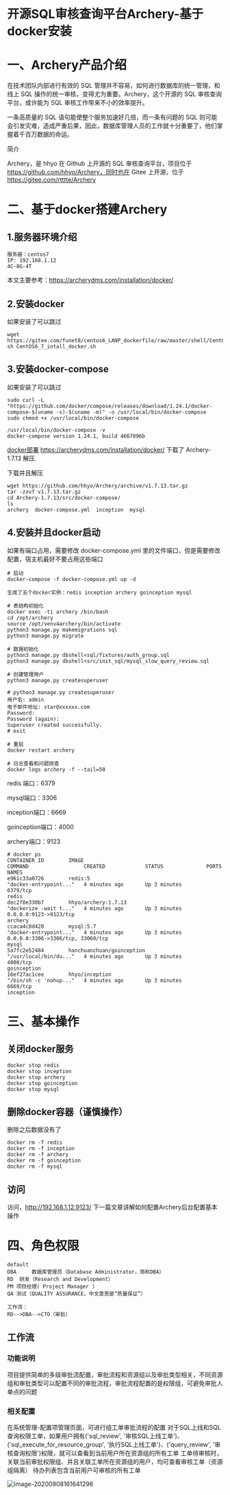 # 开源SQL审核查询平台Archery-基于docker安装

# 一、Archery产品介绍

在技术团队内部进行有效的 SQL 管理并不容易，如何进行数据库的统一管理，和线上 SQL 操作的统一审核，变得尤为重要。Archery，这个开源的 SQL 审核查询平台，或许能为 SQL 审核工作带来不小的效率提升。

一条高质量的 SQL 语句能使整个服务加速好几倍，而一条有问题的 SQL 则可能会引发灾难，造成严重后果，因此，数据库管理人员的工作就十分重要了，他们掌握着千百万数据的命运。

简介

Archery，是 hhyo 在 Github 上开源的 SQL 审核查询平台，项目位于 https://github.com/hhyo/Archery，同时也在 Gitee 上开源，位于 https://gitee.com/rtttte/Archery

# 二、基于docker搭建Archery

## 1.服务器环境介绍

```
服务器：centos7 
IP: 192.168.1.12
4C-8G-4T
```

本文主要参考：https://archerydms.com/installation/docker/

## 2.安装docker

如果安装了可以跳过

```
wget https://gitee.com/funet8/centos6_LANP_dockerfile/raw/master/shell/CentOS6_7_intall_docker.sh
sh CentOS6_7_intall_docker.sh
```

## 3.安装docker-compose

如果安装了可以跳过

```
sudo curl -L "https://github.com/docker/compose/releases/download/1.24.1/docker-compose-$(uname -s)-$(uname -m)" -o /usr/local/bin/docker-compose
sudo chmod +x /usr/local/bin/docker-compose

/usr/local/bin/docker-compose -v
docker-compose version 1.24.1, build 4667896b
```

[docker部署](https://archerydms.com/installation/docker/)  https://archerydms.com/installation/docker/ 下载了 Archery-1.7.13 解压.

下载并且解压

```
wget https://github.com/hhyo/Archery/archive/v1.7.13.tar.gz
tar -zxvf v1.7.13.tar.gz
cd Archery-1.7.13/src/docker-compose/
ls
archery  docker-compose.yml  inception  mysql
```



## 4.安装并且docker启动

如果有端口占用，需要修改 docker-compose.yml 里的文件端口，但是需要修改配置，宿主机最好不要占用这些端口

```
# 启动
docker-compose -f docker-compose.yml up -d

生成了五个docker实例：redis inception archery goinception mysql
 
# 表结构初始化
docker exec -ti archery /bin/bash
cd /opt/archery
source /opt/venv4archery/bin/activate
python3 manage.py makemigrations sql  
python3 manage.py migrate 

# 数据初始化
python3 manage.py dbshell<sql/fixtures/auth_group.sql
python3 manage.py dbshell<src/init_sql/mysql_slow_query_review.sql

# 创建管理用户
python3 manage.py createsuperuser

# python3 manage.py createsuperuser
用户名: admin
电子邮件地址: star@xxxxxx.com
Password: 
Password (again): 
Superuser created successfully.
# exit

# 重启
docker restart archery

# 日志查看和问题排查
docker logs archery -f --tail=50
```

redis 端口：6379

mysql端口：3306

inception端口：6669

goinception端口：4000

archery端口：9123

```
# docker ps
CONTAINER ID        IMAGE                                          COMMAND                  CREATED             STATUS              PORTS                                                                              NAMES
e961c33a0726        redis:5                                        "docker-entrypoint..."   4 minutes ago       Up 3 minutes        6379/tcp                                                                           redis
dec2f8e330b7        hhyo/archery:1.7.13                            "dockerize -wait t..."   4 minutes ago       Up 3 minutes        0.0.0.0:9123->9123/tcp                                                             archery
ccaca4c8d420        mysql:5.7                                      "docker-entrypoint..."   4 minutes ago       Up 3 minutes        0.0.0.0:3306->3306/tcp, 33060/tcp                                                  mysql
5a7fc2e52484        hanchuanchuan/goinception                      "/usr/local/bin/du..."   4 minutes ago       Up 3 minutes        4000/tcp                                                                           goinception
16ef27ac1cee        hhyo/inception                                 "/bin/sh -c 'nohup..."   4 minutes ago       Up 3 minutes        6669/tcp                                                                           inception
```



# 三、基本操作

## 关闭docker服务

```
docker stop redis
docker stop inception
docker stop archery
docker stop goinception
docker stop mysql
```

## 删除docker容器（谨慎操作）

删除之后数据没有了

```
docker rm -f redis
docker rm -f inception
docker rm -f archery
docker rm -f goinception
docker rm -f mysql
```



## 访问

访问，http://192.168.1.12:9123/  下一篇文章讲解如何配置Archery后台配置基本操作

# 四、角色权限

```
default
DBA		数据库管理员（Database Administrator，简称DBA）
RD  研发（Research and Development）
PM 项目经理( Project Manager )
QA 测试（QUALITY ASSURANCE，中文意思是“质量保证”）

工作流：
RD-->DBA-->CTO（审批）
```



## 工作流

### 功能说明

项目提供简单的多级审批流配置，审批流程和资源组以及审批类型相关，不同资源组和审批类型可以配置不同的审批流程，审批流程配置的是权限组，可避免审批人单点的问题

### 相关配置

在系统管理-配置项管理页面，可进行组工单审批流程的配置
对于SQL上线和SQL查询权限工单，如果用户拥有('sql_review', '审核SQL上线工单')、('sql_execute_for_resource_group', '执行SQL上线工单')、('query_review', '审核查询权限')权限，就可以查看到当前用户所在资源组的所有工单
工单待审核时，关联当前审批权限组、并且关联工单所在资源组的用户，均可查看审核工单（资源组隔离）
待办列表包含当前用户可审核的所有工单

![image-20200908161641296](https://gitee.com/funet8/blogimage/raw/master/picgo/image-20200908161641296.png)

# 









